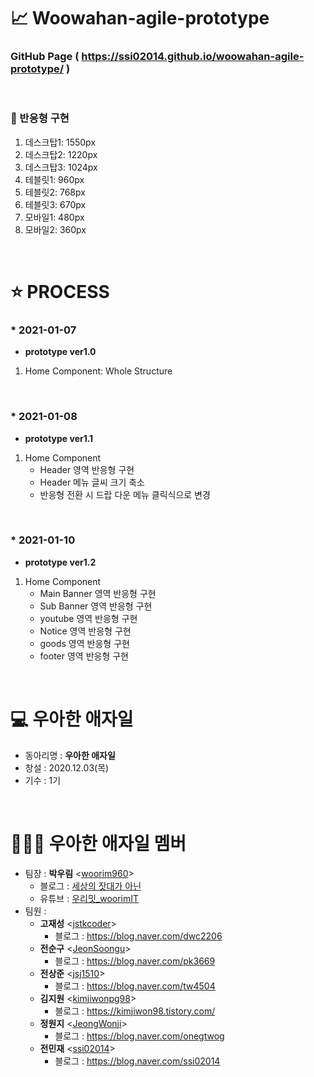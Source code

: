 # 📈 Woowahan-agile-prototype
### **GitHub Page** ( https://ssi02014.github.io/woowahan-agile-prototype/ )

<br>

### 🚀 반응형 구현
  1. 데스크탑1: 1550px
  2. 데스크탑2: 1220px
  3. 데스크탑3: 1024px
  4. 테블릿1: 960px
  5. 테블릿2: 768px
  6. 테블릿3: 670px
  7. 모바일1: 480px
  8. 모바일2: 360px
<br>

# ⭐ PROCESS
### * 2021-01-07

- **prototype ver1.0**
1. Home Component: Whole Structure
<br>

### * 2021-01-08
- **prototype ver1.1**
1. Home Component
   - Header 영역 반응형 구현
   - Header 메뉴 글씨 크기 축소
   - 반응형 전환 시 드랍 다운 메뉴 클릭식으로 변경
<br>

### * 2021-01-10
- **prototype ver1.2**
1. Home Component
   - Main Banner 영역 반응형 구현
   - Sub Banner 영역 반응형 구현
   - youtube 영역 반응형 구현
   - Notice 영역 반응형 구현
   - goods 영역 반응형 구현
   - footer 영역 반응형 구현
<br>


# 💻 우아한 애자일
* 동아리명 : **우아한 애자일**  
* 창설 : 2020.12.03(목)
* 기수 : 1기

<br>

# 👨🏻‍💻 우아한 애자일 멤버 
* 팀장 : **박우림** <[woorim960](https://github.com/woorim960)>
   - 블로그 : [세상의 잣대가 아닌](https://blog.naver.com/dnfla420)
   - 유튜브 : [우리밋_woorimIT](https://www.youtube.com/channel/UCS0F25vig_sPIQXMiK8IdSg?view_as=subscriber)
* 팀원 :
   - **고재성** <[jstkcoder](https://github.com/jstkcoder)>
      - 블로그 : https://blog.naver.com/dwc2206
   - **전순구** <[JeonSoongu](https://github.com/JeonSoongu)>
      - 블로그 : https://blog.naver.com/pk3669
   - **전상준** <[jsj1510](https://github.com/jsj1510)>
      - 블로그 : https://blog.naver.com/tw4504
   - **김지원** <[kimjiwonpg98](https://github.com/kimjiwonpg98)>
      - 블로그 : https://kimjiwon98.tistory.com/ 
   - **정원지** <[JeongWonji](https://github.com/JeongWonji)>
      - 블로그 : https://blog.naver.com/onegtwog
   - **전민재** <[ssi02014](https://github.com/ssi02014)>
      - 블로그 : https://blog.naver.com/ssi02014
   
<br>







